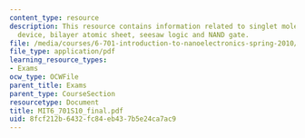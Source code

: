 ```yaml
---
content_type: resource
description: This resource contains information related to singlet molecule two-terminal
  device, bilayer atomic sheet, seesaw logic and NAND gate.
file: /media/courses/6-701-introduction-to-nanoelectronics-spring-2010/8fcf212b6432fc84eb437b5e24ca7ac9_MIT6_701S10_final.pdf
file_type: application/pdf
learning_resource_types:
- Exams
ocw_type: OCWFile
parent_title: Exams
parent_type: CourseSection
resourcetype: Document
title: MIT6_701S10_final.pdf
uid: 8fcf212b-6432-fc84-eb43-7b5e24ca7ac9
---
```

